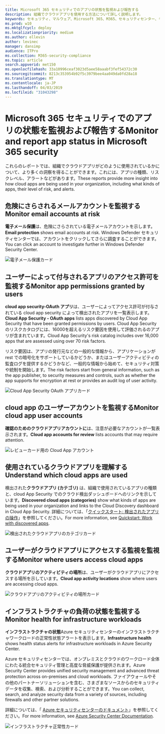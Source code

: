 ```yaml
---
title: Microsoft 365 セキュリティでのアプリの状態を監視および報告する
description: 組織でクラウドアプリを使用する方法について詳しく説明します。
keywords: セキュリティ、マルウェア、Microsoft 365、M365、セキュリティセンター、モニター、レポート、アプリ
ms.prod: w10
ms.mktglfcycl: deploy
ms.localizationpriority: medium
ms.author: ellevin
author: levinec
manager: dansimp
audience: ITPro
ms.collection: M365-security-compliance
ms.topic: article
search.appverid: met150
ms.openlocfilehash: 33a10996ceaf3023d5aee58aaabf3fef54372c30
ms.sourcegitcommit: 8213c353954b92f5c3979bee4aa049da0fd28a18
ms.translationtype: MT
ms.contentlocale: ja-JP
ms.lasthandoff: 04/03/2019
ms.locfileid: "31043298"
---
```

# <a name="monitor-and-report-app-status-in-microsoft-365-security"></a><span data-ttu-id="f5cdb-104">Microsoft 365 セキュリティでのアプリの状態を監視および報告する</span><span class="sxs-lookup"><span data-stu-id="f5cdb-104">Monitor and report app status in Microsoft 365 security</span></span>


<span data-ttu-id="f5cdb-105">これらのレポートでは、組織でクラウドアプリがどのように使用されているかについて、より多くの洞察を得ることができます。これには、アプリの種類、リスクレベル、アラートなどがあります。</span><span class="sxs-lookup"><span data-stu-id="f5cdb-105">These reports provide more insight into how cloud apps are being used in your organization, including what kinds of apps, their level of risk, and alerts.</span></span>

## <a name="monitor-email-accounts-at-risk"></a><span data-ttu-id="f5cdb-106">危険にさらされるメールアカウントを監視する</span><span class="sxs-lookup"><span data-stu-id="f5cdb-106">Monitor email accounts at risk</span></span>

<span data-ttu-id="f5cdb-107">**電子メール保護**は、危険にさらされている電子メールアカウントを示します。</span><span class="sxs-lookup"><span data-stu-id="f5cdb-107">**Email protection** shows email accounts at risk.</span></span> <span data-ttu-id="f5cdb-108">Windows Defender セキュリティセンターでは、アカウントをクリックしてさらに調査することができます。</span><span class="sxs-lookup"><span data-stu-id="f5cdb-108">You can click an account to investigate further in Windows Defender Security Center.</span></span>

![電子メール保護カード](./media/security-docs/email-protection.png)

## <a name="monitor-app-permissions-granted-by-users"></a><span data-ttu-id="f5cdb-110">ユーザーによって付与されるアプリのアクセス許可を監視する</span><span class="sxs-lookup"><span data-stu-id="f5cdb-110">Monitor app permissions granted by users</span></span>

<span data-ttu-id="f5cdb-111">**cloud app security-OAuth アプリ**は、ユーザーによってアクセス許可が付与されている cloud app security によって検出されたアプリを一覧表示します。</span><span class="sxs-lookup"><span data-stu-id="f5cdb-111">**Cloud App Security - OAuth apps** lists apps discovered by Cloud App Security that have been granted permissions by users.</span></span> <span data-ttu-id="f5cdb-112">Cloud App Security のリスクカタログには、16000を超えるリスク要因を使用して評価されるのアプリが含まれています。</span><span class="sxs-lookup"><span data-stu-id="f5cdb-112">Cloud App Security's risk catalog includes over 16,000 apps that are assessed using over 70 risk factors.</span></span>

<span data-ttu-id="f5cdb-113">リスク要因は、アプリの発行元などの一般的な情報から、アプリケーションが rest での暗号化をサポートしているかどうか、またはユーザーアクティビティの監査ログを提供するかどうかなど、一般的な情報から始めて、セキュリティ対策や統制を開始します。</span><span class="sxs-lookup"><span data-stu-id="f5cdb-113">The risk factors start from general information, such as the app publisher, to security measures and controls, such as whether the app supports for encryption at rest or provides an audit log of user activity.</span></span>

![Cloud App Security OAuth アプリカード](./media/security-docs/cloud-app-security-oauth-apps.png)

## <a name="monitor-cloud-app-user-accounts"></a><span data-ttu-id="f5cdb-115">cloud app のユーザーアカウントを監視する</span><span class="sxs-lookup"><span data-stu-id="f5cdb-115">Monitor cloud app user accounts</span></span>

<span data-ttu-id="f5cdb-116">**確認のためのクラウドアプリアカウントに**は、注意が必要なアカウントが一覧表示されます。</span><span class="sxs-lookup"><span data-stu-id="f5cdb-116">**Cloud app accounts for review** lists accounts that may require attention.</span></span>

![レビューカード用の Cloud App アカウント](./media/security-docs/cloud-app-accounts-for-review.png)

## <a name="understand-which-cloud-apps-are-used"></a><span data-ttu-id="f5cdb-118">使用されているクラウドアプリを理解する</span><span class="sxs-lookup"><span data-stu-id="f5cdb-118">Understand which cloud apps are used</span></span>

<span data-ttu-id="f5cdb-119">検出された**クラウドアプリ (カテゴリ)** は、組織で使用されているアプリの種類と、cloud App Security でのクラウド検出ダッシュボードへのリンクを示しています。</span><span class="sxs-lookup"><span data-stu-id="f5cdb-119">**Discovered cloud apps (categories)** show what kinds of apps are being used in your organization and links to the Cloud Discovery dashboard in Cloud App Security.</span></span> <span data-ttu-id="f5cdb-120">詳細については、「[クイックスタート: 検出されたアプリの操作](https://docs.microsoft.com/cloud-app-security/discovered-apps)」を参照してください。</span><span class="sxs-lookup"><span data-stu-id="f5cdb-120">For more information, see [Quickstart: Work with discovered apps](https://docs.microsoft.com/cloud-app-security/discovered-apps).</span></span>  

![検出されたクラウドアプリのカテゴリカード](./media/security-docs/discovered-cloud-apps-categories.png)

## <a name="monitor-where-users-access-cloud-apps"></a><span data-ttu-id="f5cdb-122">ユーザーがクラウドアプリにアクセスする監視を監視する</span><span class="sxs-lookup"><span data-stu-id="f5cdb-122">Monitor where users access cloud apps</span></span>

<span data-ttu-id="f5cdb-123">**クラウドアプリのアクティビティの場所**は、ユーザーがクラウドアプリにアクセスする場所を示しています。</span><span class="sxs-lookup"><span data-stu-id="f5cdb-123">**Cloud app activity locations** show where users are accessing cloud apps.</span></span>

![クラウドアプリのアクティビティの場所カード](./media/security-docs/cloud-app-activity-locations.png)

## <a name="monitor-health-for-infrastructure-workloads"></a><span data-ttu-id="f5cdb-125">インフラストラクチャの負荷の状態を監視する</span><span class="sxs-lookup"><span data-stu-id="f5cdb-125">Monitor health for infrastructure workloads</span></span>

<span data-ttu-id="f5cdb-126">**インフラストラクチャの状態**Azure セキュリティセンターのインフラストラクチャワークロードの正常性状態アラートを表示します。</span><span class="sxs-lookup"><span data-stu-id="f5cdb-126">**Infrastructure health** shows health status alerts for infrastructure workloads in Azure Security Center.</span></span>

<span data-ttu-id="f5cdb-127">Azure セキュリティセンターでは、オンプレミスとクラウドのワークロード全体にわたる統合セキュリティ管理と高度な脅威保護が提供されます。</span><span class="sxs-lookup"><span data-stu-id="f5cdb-127">Azure Security Center provides unified security management and advanced threat protection across on-premises and cloud workloads.</span></span> <span data-ttu-id="f5cdb-128">ファイアウォールやその他のパートナーソリューションを含む、さまざまなソースからのセキュリティデータを収集、検索、および分析することができます。</span><span class="sxs-lookup"><span data-stu-id="f5cdb-128">You can collect, search, and analyze security data from a variety of sources, including firewalls and other partner solutions.</span></span>

<span data-ttu-id="f5cdb-129">詳細については、「 [Azure セキュリティセンターのドキュメント](https://docs.microsoft.com/azure/security-center/)」を参照してください。</span><span class="sxs-lookup"><span data-stu-id="f5cdb-129">For more information, see [Azure Security Center Documentation](https://docs.microsoft.com/azure/security-center/).</span></span>

![インフラストラクチャ正常性カード](./media/security-docs/infrastructure-health.png)
